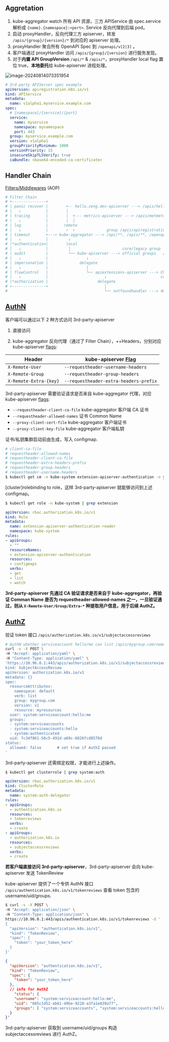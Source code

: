 ## Aggretation

1. kube-aggregator watch 所有 API 资源，三方 APIService 由 spec.service 解析成 `{name}.{namespace}:<port>`. Service 反向代理到后端 pod。
2. 启动 proxyHandler，反向代理三方 apiserver，转发 `/apis/{group}/{version}/*` 到对应的 apiserver 处理。
3. proxyHandler 聚合所有 OpenAPI Spec 到 `/openapi/v[2|3]` 。
4. 客户端通过 proxyHandler 访问 `/apis/{group}/{version}` 进行服务发现。
5. 对于**内置 API GroupVersion** `/api/*` & `/apis/*`，proxyHandler local flag 置位 true，**本地委托**给 kube-apiserver 进程处理。

![image-20240814073351954](./03_aggregation.assets/image-20240814073351954.png)

```yaml
# 3rd-party APIServer spec example
apiVersion: apiregistration.k8s.io/v1
kind: APIService
metadata:
  name: v1alpha1.myservice.example.com
spec:
  # {namespace}/{service}/{port}
  service:
    name: myservice
    namespace: mynamespace
    port: 443
  group: myservice.example.com
  version: v1alpha1
  groupPriorityMinimum: 1000
  versionPriority: 15
  insecureSkipTLSVerify: true
  caBundle: <base64-encoded-ca-certificate>
```

## Handler Chain

[Filters/Middlewares](Filters/Middlewares) (AOP)

```bash
# Filter Chain
# +---------------+
# | panic recover |        +-- hello.zeng.dev-apiserver ---> /apis/hello.zeng.dev/**
# |   ↓           |        │
# | tracing       |        |  +--- metrics-apiserver ---> /apis/metmetrics.k8s.io/**
# |   ↓           |        |  │
# | log           |       remote
# |   ↓           |        ↑  ↑              group /apis/apiregistration.k8s.io/**
# | timeout       +---> kube-aggregator ---> /api/**, /apis/**, /openapi/v2, /openapi/v3/**
# |   ↓           |         ↓            
# |*authentication|        local
# |   ↓           |         │                       core/legacy group  /api/**
# | audit         |         └── kube-apiserver ---> official groups   [/apis/apps/**, /apis/batch/**, ...]
# |   ↓           |                 ↓
# | impersonation |              delegate
# |   ↓           |                 │
# | flowControl   |                 └── apiextensions-apiserver ---> CRD groups            /apis/apiextensions.k8s.io/**
# |   ↓           |                         ↓                        cutsomresource groups /apis/{crd.group}/**
# |*authorization |                      delegate
# +---------------+                         │
#                                           └── notfoundhandler ---> 404 NotFound
```

## [AuthN](https://github.com/kubernetes/website/blob/2c3355839f6b475cd6a2e8faeb4015324f7d447f/content/en/docs/reference/access-authn-authz/authentication.md)

客户端可以通过以下 2 种方式访问 3rd-party-apiserver

1. 直接访问

2. kube-aggregator 反向代理（通过了 Filter Chain），++Headers，分别对应 kube-apiserver [flags](https://kubernetes.io/docs/reference/command-line-tools-reference/kube-apiserver/):

| Header                 | kube-apiserver [Flag](https://kubernetes.io/docs/reference/command-line-tools-reference/kube-apiserver/) |
| ---------------------- | ------------------------------------------------------------ |
| `X-Remote-User`        | `--requestheader-username-headers`                           |
| `X-Remote-Group`       | `--requestheader-group-headers`                              |
| `X-Remote-Extra-{key}` | `--requestheader-extra-headers-prefix`                       |

3rd-party-apiserver 需要验证请求是否来自 kube-aggregator 代理，对应 kube-apiserver [flags](https://kubernetes.io/docs/reference/command-line-tools-reference/kube-apiserver/):

- `--requestheader-client-ca-file` kube-aggregator 客户端 CA 证书
- `--requestheader-allowed-names` 证书 Common Name
- `--proxy-client-cert-file` kube-aggregator 客户端证书
- `--proxy-client-key-file` kube-aggregator 客户端私钥

证书/私钥集群启动前由生成，写入 configmap.

```bash
# client-ca-file
# requestheader-allowed-names
# requestheader-client-ca-file
# requestheader-extra-headers-prefix
# requestheader-group-headers
# requestheader-username-headers
$ kubectl get cm -n kube-system extension-apiserver-authentication -o yaml
```

[cluster]rolebinding to role，这样 3rd-party-apiserver 就能够访问到上述 configmap。

```bash
$ kubectl get role -n kube-system | grep extension
```

```yaml
apiVersion: rbac.authorization.k8s.io/v1
kind: Role
metadata:
  name: extension-apiserver-authentication-reader
  namespace: kube-system
rules:
- apiGroups:
  - ""
  resourceNames:
  - extension-apiserver-authentication
  resources:
  - configmaps
  verbs:
  - get
  - list
  - watch
```

**3rd-party-apiserver 先通过 CA 验证请求是否来自于 kube-aggregator，再验证 Comman Name 是否为 requestheader-allowed-names 之一，一旦验证通过，则从 `X-Remote-User/Group/Extra-*` 种提取用户信息，用于后续 AuthZ。**

## [AuthZ](https://github.com/kubernetes/website/blob/2c3355839f6b475cd6a2e8faeb4015324f7d447f/content/en/docs/reference/access-authn-authz/authorization.md#authorization-modes-authorization-modules)

验证 token 接口 `/apis/authorization.k8s.io/v1/subjectaccessreviews`

```bash
# AuthN whether serviceaccount hello/me can list /apis/mygroup.com/namespaces/default/foos
curl -v -X POST \
-H "Accept: application/yaml" \
-H "Content-Type: application/yaml" \
'https://10.96.0.1:443/apis/authorization.k8s.io/v1/subjectaccessreviews?timeout=10s' -d '
kind: SubjectAccessReview
apiVersion: authorization.k8s.io/v1
metadata: {}
spec:
  resourceAttributes:
    namespace: default
    verb: list
    group: mygroup.com
    version: v1
    resource: myresources
  user: system:serviceaccount:hello:me
  groups:
  - system:serviceaccounts
  - system:serviceaccounts:hello
  - system:authenticated
  uid: 7c34f861-56c5-491d-a69c-6826fcd8578d
status:
  allowed: false       # set true if AuthZ passed
'
```

3rd-party-apiserver 还需绑定权限，才能进行上述操作。

```bash
$ kubectl get clusterrole | grep system:auth
```

```yaml
apiVersion: rbac.authorization.k8s.io/v1
kind: ClusterRole
metadata:
  name: system:auth-delegator
rules:
- apiGroups:
  - authentication.k8s.io
  resources:
  - tokenreviews
  verbs:
  - create
- apiGroups:
  - authorization.k8s.io
  resources:
  - subjectaccessreviews
  verbs:
  - create
```

**若客户端直接访问 3rd-party-apiserver**，3rd-party-apiserver 会向 kube-apiserver 发送 TokenReview

kube-apiserver 提供了一个专供 AuthN 接口 `/apis/authentication.k8s.io/v1/tokenreviews` 查看 token 包含的 username/uid/groups.

```bash
$ curl -v -X POST \
-H "Accept: application/json" \
-H "Content-Type: application/json" \
https://10.96.0.1:443/apis/authentication.k8s.io/v1/tokenreviews -d '
{
  "apiVersion": "authentication.k8s.io/v1",
  "kind": "TokenReview",
  "spec": {
    "token": "your_token_here"
  }
}'
```

```json
{
  "apiVersion": "authentication.k8s.io/v1",
  "kind": "TokenReview",
  "spec": {
    "token": "your_token_here"
  },
  // info for AuthZ
    "status": {
    "username": "system:serviceaccount:hello:me",
    "uid": "685c1d52-ab61-49be-9228-a3fa1e839a77", 
    "groups": [ "system:serviceaccounts", "system:serviceaccounts:hello", "system:authenticated"] 
  }
}'
```

3rd-party-apiserver 获取到 username/uid/groups 构造 subjectaccessreviews 进行 AuthZ。